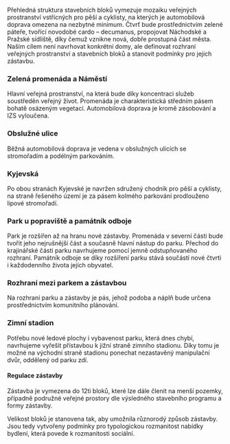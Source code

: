 Přehledná struktura stavebních bloků vymezuje mozaiku veřejných prostranství vstřícných pro pěší a cyklisty, na kterých je automobilová doprava omezena na nezbytné minimum. 
Čtvrť bude prostřednictvím zelené páteře, tvořící novodobé cardo – decumanus, propojovat Náchodské a Pražské sídliště, díky čemuž vznikne nová, dobře prostupná část města.
Naším cílem není navrhovat konkrétní domy, ale definovat rozhraní veřejných prostranství a stavebních bloků a stanovit podmínky pro jejich zástavbu.


### Zelená promenáda a Náměstí
Hlavní veřejná prostranství, na která bude díky koncentraci služeb soustředěn veřejný život. Promenáda je charakteristická středním pásem bohatě osázeným vegetací. Automobilová doprava je kromě zásobování a IZS vyloučena.

### Obslužné ulice

Běžná automobilová doprava je vedena v obslužných ulicích se stromořadím a podélným parkováním.

### Kyjevská

Po obou stranách Kyjevské je navržen sdružený chodník pro pěší a cyklisty, na straně řešeného území je za pásem kolmého parkování prodlouženo lipové stromořadí.

### Park u popraviště a památník odboje

Park je rozšířen až na hranu nové zástavby.
Promenáda v severní části bude tvořit jeho nejrušnější část a současně hlavní nástup do parku. Přechod do krajinářské části parku navrhujeme pomocí jemně odstupňovaného rozhraní.
Památník odboje se díky rozšíření parku stává součástí nové čtvrti i každodenního života jejích obyvatel.

### Rozhraní mezi parkem a zástavbou

Na rozhraní parku a zástavby je pás, jehož podoba a náplň bude určena prostřednictvím komunitního plánování.

### Zimní stadion

Potřebu nové ledové plochy i vybavenost parku, která dnes chybí, navrhujeme vyřešit přístavbou k jižní straně zimního stadionu. Díky tomu je možné na východní straně stadionu ponechat nezastavěný manipulační dvůr, oddělený od parku zdí.

#### Regulace zástavby
Zástavba je vymezena do 12ti bloků, které lze dále členit na menší pozemky, případně podružné veřejné prosto­ry dle výsledného stavebního programu a formy zástavby.

Velikost bloků je stanovena tak, aby umožnila různorodý způsob zástavby. Jsou tedy vytvořeny podmínky pro typologickou rozmanitost nabídky bydlení, která povede k rozmanitosti sociální.
